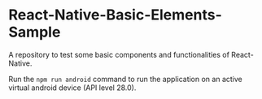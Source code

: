 # React-Native-Basic-Elements-Sample
A repository to test some basic components and functionalities of React-Native.

Run the `npm run android` command to run the application on an active virtual android device (API level 28.0).
